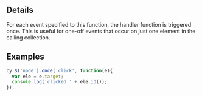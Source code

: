 ## Details

For each event specified to this function, the handler function is triggered once.  This is useful for one-off events that occur on just one element in the calling collection.

## Examples

```js
cy.$('node').once('click', function(e){
  var ele = e.target;
  console.log('clicked ' + ele.id());
});
```